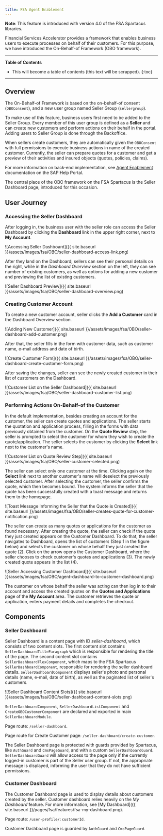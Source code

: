 ```yaml
---
title: FSA Agent Enablement
---
```


**Note**: This feature is introduced with version 4.0 of the FSA Spartacus libraries.

Financial Services Accelerator provides a framework that enables business users to execute processes on behalf of their customers. 
For this purpose, we have introduced the On-Behalf-of Framework (OBO framework). 

***

**Table of Contents**

- This will become a table of contents (this text will be scrapped).
{:toc}

***

## Overview

The On-Behalf-of Framework is based on the on-behalf-of consent (`OBOConsent`), and a new user group named Seller Group (`sellergroup`).

To make use of this feature, business users first need to be added to the Seller Group. 
Every member of this user group is defined as a **Seller** and can create new customers and perform actions on their behalf in the portal.
Adding users to Seller Group is done through the Backoffice. 

When sellers create customers, they are automatically given the `OBOConsent` with full permissions to execute business actions in name of the created customer. 
Currently, the seller can prepare quotes for a customer and get a preview of their activities and insured objects (quotes, policies, claims). 

For more information on back-end implementation, see [Agent Enablement](https://help.sap.com/viewer/a7d0f0c5faa44002bf81e1a9a91c77e2/latest/en-US/cbf7b289a4414090a26e23077e2e4e1f.html) documentation on the SAP Help Portal. 

The central place of the OBO framework on the FSA Spartacus is the Seller Dashboard page, introduced for this occasion. 

## User Journey 

### Accessing the Seller Dashboard

After logging in, the business user with the seller role can access the Seller Dashboard by clicking the **Dashboard** link in the upper right corner, next to **My Account**. 

![Accessing Seller Dashboard]({{ site.baseurl }}/assets/images/fsa/OBO/seller-dashboard-access-link.png)

After they land on the Dashboard, sellers can see their personal details on the right, while in the *Dashboard Overview* section on the left, they can see number of existing customers, as well as options for adding a new customer and previewing the list of existing customers. 

![Seller Dashboard Preview]({{ site.baseurl }}/assets/images/fsa/OBO/seller-dashboard-overview.png)


### Creating Customer Account

To create a new customer account, seller clicks the **Add a Customer** card in the Dashboard Overview section.

![Adding New Customer]({{ site.baseurl }}/assets/images/fsa/OBO/seller-dashboard-add-customer.png)

After that, the seller fills in the form with customer data, such as customer name, e-mail address and date of birth.

![Create Customer Form]({{ site.baseurl }}/assets/images/fsa/OBO/seller-dashboard-create-customer-form.png)

After saving the changes, seller can see the newly created customer in their list of customers on the Dashboard.

![Customer List on the Seller Dashboard]({{ site.baseurl }}/assets/images/fsa/OBO/seller-dashboard-customer-list.png)

### Performing Actions On-Behalf-of the Customer

In the default implementation, besides creating an account for the customer, the seller can create quotes and applications. 
The seller starts the quotation and application process, filling in the forms with data previously obtained from the customer. 
On the **Quote Review** step, the seller is prompted to select the customer for whom they wish to create the quote/application. 
The seller selects the customer by clicking the **Select** link next to the customer's name. 

![Customer List on Quote Review Step]({{ site.baseurl }}/assets/images/fsa/OBO/seller-customer-selected.png)

The seller can select only one customer at the time. 
Clicking again on the **Select** link next to another customer's name will deselect the previously selected customer.
After selecting the customer, the seller confirms the quote, which then becomes bound.
The system informs the seller that the quote has been successfully created with a toast message and returns them to the homepage.

![Toast Message Informing the Seller that the Quote is Created]({{ site.baseurl }}/assets/images/fsa/OBO/seller-creates-quote-for-customer-notification.png)

The seller can create as many quotes or applications for the customer as found necessary. 
After creating the quote, the seller can check if the quote they just created appears on the Customer Dashboard.
To do that, the seller navigates to Dashboard, opens the list of customers (Step 1 in the figure below) and selects the customer on whose behalf they just created the quote (2). 
Click on the arrow opens the Customer Dashboard, where the seller chooses to check customer's quotes and applications (3). 
The newly created quote appears in the list (4). 

![Seller Accessing Customer Dashboard]({{ site.baseurl }}/assets/images/fsa/OBO/agent-dashboard-to-customer-dashboard.png)

The customer on whose behalf the seller was acting can then log in to their account and access the created quotes on the **Quotes and Applications** page of the **My Account** area.
The customer retrieves the quote or application, enters payment details and completes the checkout.

## Components

### Seller Dashboard

Seller Dashboard is a content page with ID *seller-dashboard*, which consists of two content slots. 
The first content slot contains `SellerDashboardTitleParagraph` which is responsible for rendering the title of the page. 
The second content slot contains `SellerDashboardFlexComponent`, which maps to the FSA Spartacus `SellerDashboardComponent`, responsible for rendering the seller dashboard details. 
`SellerDashboardComponent` displays seller's photo and personal details (name, e-mail, date of birth), as well as the paginated list of seller's customers. 

![Seller Dashboard Content Slots]({{ site.baseurl }}/assets/images/fsa/OBO/seller-dashboard-content-slots.png)

`SellerDashboardComponent`, `SellerDashboardListComponent` and `CreateOBOCustomerComponent` are declared and exported in main `SellerDashboardModule`.

Page route: `/seller-dashboard`.

Page route for Create Customer page: `/seller-dashboard/create-customer`.

The Seller Dashboard page is protected with guards provided by Spartacus, like `AuthGuard` and `CmsPageGuard`, and with a custom `SellerDashboardGuard`. 
`SellerDashboardGuard` will allow access to the page only if the currently logged-in customer is part of the Seller user group. 
If not, the appropriate message is displayed, informing the user that they do not have sufficient permissions.

### Customer Dashboard

The Customer Dashboard page is used to display details about customers created by the seller.
Customer dashboard relies heavily on the *My Dashboard* feature. 
For more information, see [My Dashboard]({{ site.baseurl }}/pages/fsa/features/fsa-my-dashboard.png). 

Page route: `/user-profile/:customerId`.

Customer Dashboard page is guarded by `AuthGuard` and `CmsPageGuard`.
